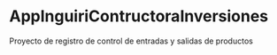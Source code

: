 # AppInguiriContructoraInversiones
Proyecto de registro de control de entradas y salidas de productos
